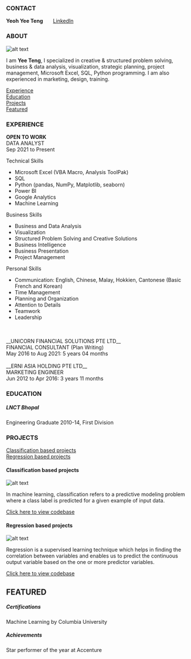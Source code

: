 <!-- CONTACT Section Starts -->
### CONTACT

<!-- Add your details -->
__Yeoh Yee Teng__
&nbsp;&nbsp;&nbsp;&nbsp;&nbsp; [LinkedIn](https://www.linkedin.com/in/yeohyeeteng/)
<!-- CONTACT Section Ends -->

<!-- ABOUT Section Starts -->
### ABOUT
<!-- Add link to your picture -->

![alt text](https://avatars.githubusercontent.com/u/93510308?v=4)

<!-- Add your details -->

I am __Yee Teng__, I specialized in creative & structured problem solving, business & data analysis, visualization, strategic planning, project management, Microsoft Excel, SQL, Python programming. I am also experienced in marketing, design, training.


<!-- Add link to the sections -->
[Experience](#experience) <br>
[Education](#education) <br>
[Projects](#projects) <br>
[Featured](#featured) <br> 

<!-- ABOUT Section Ends -->

<!-- EXPERIENCE Section Starts -->
### EXPERIENCE
<!-- Add your details -->
__OPEN TO WORK__<br>
DATA ANALYST<br>
Sep 2021 to Present

Technical Skills
- Microsoft Excel (VBA Macro, Analysis ToolPak)
- SQL
- Python (pandas, NumPy, Matplotlib, seaborn)
- Power BI
- Google Analytics
- Machine Learning

Business Skills
- Business and Data Analysis
- Visualization
- Structured Problem Solving and Creative Solutions
- Business Intelligence
- Business Presentation
- Project Management

Personal Skills
- Communication: English, Chinese, Malay, Hokkien, Cantonese (Basic French and Korean)
- Time Management
- Planning and Organization
- Attention to Details
- Teamwork
- Leadership
<br>
<br>
__UNICORN FINANCIAL SOLUTIONS PTE LTD__ <br>
FINANCIAL CONSULTANT (Plan Writing)<br>
May 2016 to Aug 2021: 5 years 04 months
<br>
<br>
__ERNI ASIA HOLDING PTE LTD__ <br>
MARKETING ENGINEER<br>
Jun 2012 to Apr 2016: 3 years 11 months

<!-- EXPERIENCE Section Ends -->

<!-- EDUCATION Section Starts -->
### EDUCATION
<!-- Add your details -->
##### LNCT Bhopal
Engineering Graduate 2010-14, First Division

<!-- EDUCATION Section Ends -->

<!-- PROJECTS Section Starts -->
### PROJECTS
<!-- Add your details -->

[Classification based projects](#classification-based-projects) <br>
[Regression based projects](#regression-based-projects) <br>

<!-- Add your details -->

#### Classification based projects
![alt text](https://raw.githubusercontent.com/krvishwesh54/Kumar-Vishwesh/main/images/Classification.png)

In machine learning, classification refers to a predictive modeling problem where a class label is predicted for a given example of input data.

[Click here to view codebase](https://github.com/krvishwesh54/DataScience_DeepLearning_MachineLearning/tree/master/Classification)

#### Regression based projects
![alt text](https://raw.githubusercontent.com/krvishwesh54/Kumar-Vishwesh/main/images/Regression.jpg)

Regression is a supervised learning technique which helps in finding the correlation between variables and enables us to predict the continuous output variable based on the one or more predictor variables.

[Click here to view codebase](https://github.com/krvishwesh54/DataScience_DeepLearning_MachineLearning/tree/master/Regression)

<!-- PROJECTS Section Ends -->

<!-- FEATURED Section Starts -->
## FEATURED
<!-- Add your details -->
##### Certifications
Machine Learning by Columbia University

##### Achievements
Star performer of the year at Accenture
<!-- FEATURED Section Ends -->
